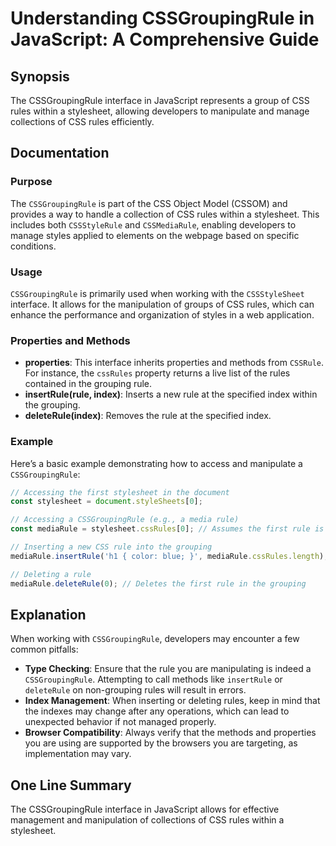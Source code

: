 <!--
Meta Description: # Understanding CSSGroupingRule in JavaScript: A Comprehensive Guide ## Synopsis The CSSGroupingRule interface in JavaScript represents a group of CSS...
Meta Keywords: rule, cssgroupingrule, rules, css, stylesheet
-->

# Understanding CSSGroupingRule in JavaScript: A Comprehensive Guide

## Synopsis
The CSSGroupingRule interface in JavaScript represents a group of CSS rules within a stylesheet, allowing developers to manipulate and manage collections of CSS rules efficiently.

## Documentation
### Purpose
The `CSSGroupingRule` is part of the CSS Object Model (CSSOM) and provides a way to handle a collection of CSS rules within a stylesheet. This includes both `CSSStyleRule` and `CSSMediaRule`, enabling developers to manage styles applied to elements on the webpage based on specific conditions.

### Usage
`CSSGroupingRule` is primarily used when working with the `CSSStyleSheet` interface. It allows for the manipulation of groups of CSS rules, which can enhance the performance and organization of styles in a web application.

### Properties and Methods
- **properties**: This interface inherits properties and methods from `CSSRule`. For instance, the `cssRules` property returns a live list of the rules contained in the grouping rule.
- **insertRule(rule, index)**: Inserts a new rule at the specified index within the grouping. 
- **deleteRule(index)**: Removes the rule at the specified index.

### Example
Here’s a basic example demonstrating how to access and manipulate a `CSSGroupingRule`:

```javascript
// Accessing the first stylesheet in the document
const stylesheet = document.styleSheets[0];

// Accessing a CSSGroupingRule (e.g., a media rule)
const mediaRule = stylesheet.cssRules[0]; // Assumes the first rule is a media rule

// Inserting a new CSS rule into the grouping
mediaRule.insertRule('h1 { color: blue; }', mediaRule.cssRules.length);

// Deleting a rule
mediaRule.deleteRule(0); // Deletes the first rule in the grouping
```

## Explanation
When working with `CSSGroupingRule`, developers may encounter a few common pitfalls:

- **Type Checking**: Ensure that the rule you are manipulating is indeed a `CSSGroupingRule`. Attempting to call methods like `insertRule` or `deleteRule` on non-grouping rules will result in errors.
- **Index Management**: When inserting or deleting rules, keep in mind that the indexes may change after any operations, which can lead to unexpected behavior if not managed properly.
- **Browser Compatibility**: Always verify that the methods and properties you are using are supported by the browsers you are targeting, as implementation may vary.

## One Line Summary
The CSSGroupingRule interface in JavaScript allows for effective management and manipulation of collections of CSS rules within a stylesheet.